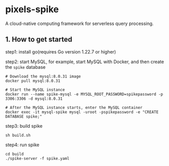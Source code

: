 # pixels-spike
A cloud-native computing framework for serverless query processing.

## 1. How to get started

step1: install go(requires Go version 1.22.7 or higher)

step2: start MySQL, for example, start MySQL with Docker, and then create the `spike` database

```shell
# Download the mysql:8.0.31 image
docker pull mysql:8.0.31

# Start the MySQL instance
docker run --name spike-mysql -e MYSQL_ROOT_PASSWORD=spikepassword -p 3306:3306 -d mysql:8.0.31

# After the MySQL instance starts, enter the MySQL container
docker exec -it mysql-spike mysql -uroot -pspikepassword -e "CREATE DATABASE spike;"
```

step3: build spike

```shell
sh build.sh
```

step4: run spike

```shell
cd build
./spike-server -f spike.yaml
```